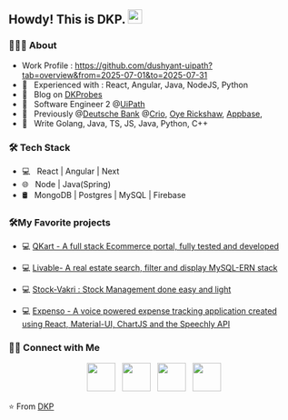 <h2> Howdy! This is DKP. <img src="https://github.com/souvikguria98/souvikguria98/blob/master/Hi.gif" width="25"></h2>

<h3> 👨🏻‍💻 About </h3>

- Work Profile : https://github.com/dushyant-uipath?tab=overview&from=2025-07-01&to=2025-07-31
-  🔭 &nbsp; Experienced with : React, Angular, Java, NodeJS, Python
- 🤔 &nbsp; Blog on [DKProbes](https://blog.dkpathak.in)
- 💼 &nbsp; Software Engineer 2 @[UiPath](https://uipath.com)
- 💼 &nbsp; Previously @[Deutsche Bank](https://db.com) @[Crio](https://crio.do), [Oye Rickshaw](https://oyerickshaw.com), [Appbase](https://appbase.io), 
- 🌱 &nbsp; Write Golang, Java, TS, JS, Java, Python, C++

<h3>🛠 Tech Stack</h3>

- 💻 &nbsp; React | Angular | Next
- 🌐 &nbsp; Node | Java(Spring)
- 🛢 &nbsp; MongoDB | Postgres | MySQL | Firebase

<h3>🛠My Favorite projects</h3>

- 💻 [QKart - A full stack Ecommerce portal, fully tested and developed](https://github.com/dkp1903/qkart-frontend)

- 💻 [Livable- A real estate search, filter and display MySQL-ERN stack ](https://github.com/dkp1903/Homify)

- 💻 [Stock-Vakri : Stock Management done easy and light](https://github.com/dkp1903/Stock-Vakri)

- 💻 [Expenso - A voice powered expense tracking application created using React, Material-UI, ChartJS and the Speechly API](https://github.com/dkp1903/expenso)



<h3> 🤝🏻 Connect with Me </h3>

<p align="center">
&nbsp; <a href="https://twitter.com/dkp1903" target="_blank" rel="noopener noreferrer"><img src="https://img.icons8.com/plasticine/100/000000/twitter.png" width="50" /></a>  
&nbsp; <a href="https://www.instagram.com/dkp1903/" target="_blank" rel="noopener noreferrer"><img src="https://img.icons8.com/plasticine/100/000000/instagram-new.png" width="50" /></a>  
&nbsp; <a href="https://www.linkedin.com/in/dkp1903/" target="_blank" rel="noopener noreferrer"><img src="https://img.icons8.com/plasticine/100/000000/linkedin.png" width="50" /></a>
&nbsp; <a href="mailto:dushyantpathak6789@gmail.com" target="_blank" rel="noopener noreferrer"><img src="https://img.icons8.com/plasticine/100/000000/gmail.png"  width="50" /></a>
</p>

⭐️ From [DKP](https://github.com/dkp1903)
